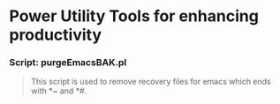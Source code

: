# Power Utility Tools for enhancing productivity

### Script: purgeEmacsBAK.pl
> This script is used to remove recovery files for emacs which ends
with *~ and *#.
